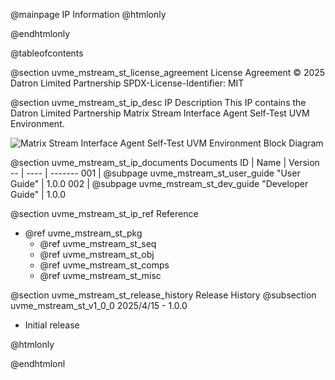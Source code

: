 @mainpage IP Information
@htmlonly
<div class="autonumbering">
@endhtmlonly


@tableofcontents


@section uvme_mstream_st_license_agreement License Agreement
© 2025 Datron Limited Partnership
SPDX-License-Identifier: MIT


@section uvme_mstream_st_ip_desc IP Description
This IP contains the Datron Limited Partnership Matrix Stream Interface Agent Self-Test UVM Environment.

![Matrix Stream Interface Agent Self-Test UVM Environment Block Diagram](env_block_diagram.svg)


@section uvme_mstream_st_ip_documents Documents
ID | Name | Version
-- | ---- | -------
001 | @subpage uvme_mstream_st_user_guide "User Guide" | 1.0.0
002 | @subpage uvme_mstream_st_dev_guide "Developer Guide" | 1.0.0


@section uvme_mstream_st_ip_ref Reference
 * @ref uvme_mstream_st_pkg
   * @ref uvme_mstream_st_seq
   * @ref uvme_mstream_st_obj
   * @ref uvme_mstream_st_comps
   * @ref uvme_mstream_st_misc


@section uvme_mstream_st_release_history Release History
@subsection uvme_mstream_st_v1_0_0 2025/4/15 - 1.0.0
- Initial release


@htmlonly
</div>
@endhtmlonl